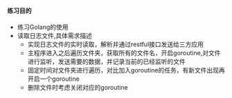 #### 练习目的
* 练习Golang的使用
* 读取日志文件,具体需求描述
    * 实现日志文件的实时读取，解析并通过restful接口发送给三方应用
    * 主程序进入之后遍历文件夹，获取所有的文件名，开启goroutine,对文件进行监听，发送需要的数据，并记录当前的已经监听的文件
    * 固定时间对文件夹进行遍历，对比加入goroutine的任务，有新文件出现再开启一个goroutine
    * 删除文件时考虑关闭对应的goroutine